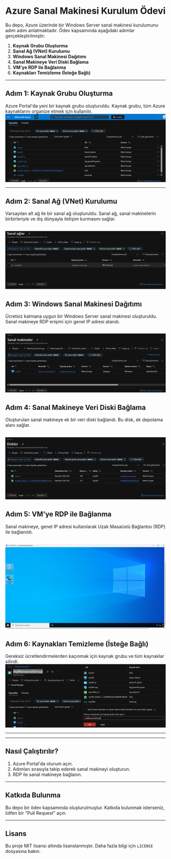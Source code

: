 # Azure Sanal Makinesi Kurulum Ödevi

Bu depo, Azure üzerinde bir Windows Server sanal makinesi kurulumunu adım adım anlatmaktadır. Ödev kapsamında aşağıdaki adımlar gerçekleştirilmiştir:

1. **Kaynak Grubu Oluşturma**
2. **Sanal Ağ (VNet) Kurulumu**
3. **Windows Sanal Makinesi Dağıtımı**
4. **Sanal Makineye Veri Diski Bağlama**
5. **VM'ye RDP ile Bağlanma**
6. **Kaynakları Temizleme (İsteğe Bağlı)**

---

## Adım 1: Kaynak Grubu Oluşturma
Azure Portal'da yeni bir kaynak grubu oluşturuldu. Kaynak grubu, tüm Azure kaynaklarını organize etmek için kullanılır.
![Kaynak Grubu Oluşturma](images/image.png)


---

## Adım 2: Sanal Ağ (VNet) Kurulumu
Varsayılan alt ağ ile bir sanal ağ oluşturuldu. Sanal ağ, sanal makinelerin birbirleriyle ve dış dünyayla iletişim kurmasını sağlar.


![Sanal Ağ Oluşturma](images/image-1.png)
---

## Adım 3: Windows Sanal Makinesi Dağıtımı
Ücretsiz katmana uygun bir Windows Server sanal makinesi oluşturuldu. Sanal makineye RDP erişimi için genel IP adresi atandı.


![Sanal Makine Oluşturma](images/image-2.png)
---

## Adım 4: Sanal Makineye Veri Diski Bağlama
Oluşturulan sanal makineye ek bir veri diski bağlandı. Bu disk, ek depolama alanı sağlar.

![Veri Diski Ekleme](images/image-3.png)
---

## Adım 5: VM'ye RDP ile Bağlanma
Sanal makineye, genel IP adresi kullanılarak Uzak Masaüstü Bağlantısı (RDP) ile bağlanıldı.


![RDP Bağlantısı](images/image-4.png)
---

## Adım 6: Kaynakları Temizleme (İsteğe Bağlı)
Gereksiz ücretlendirmelerden kaçınmak için kaynak grubu ve tüm kaynaklar silindi.
![Kaynak Grubunu Silme](images/image-5.png)


---


---

## Nasıl Çalıştırılır?
1. Azure Portal'da oturum açın.
2. Adımları sırasıyla takip ederek sanal makineyi oluşturun.
3. RDP ile sanal makineye bağlanın.

---

## Katkıda Bulunma
Bu depo bir ödev kapsamında oluşturulmuştur. Katkıda bulunmak isterseniz, lütfen bir "Pull Request" açın.

---

## Lisans
Bu proje MIT lisansı altında lisanslanmıştır. Daha fazla bilgi için `LICENSE` dosyasına bakın.